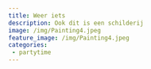 ```yaml
---
title: Weer iets
description: Ook dit is een schilderij
image: /img/Painting4.jpeg
feature_image: /img/Painting4.jpeg
categories:
 - partytime
---
```

